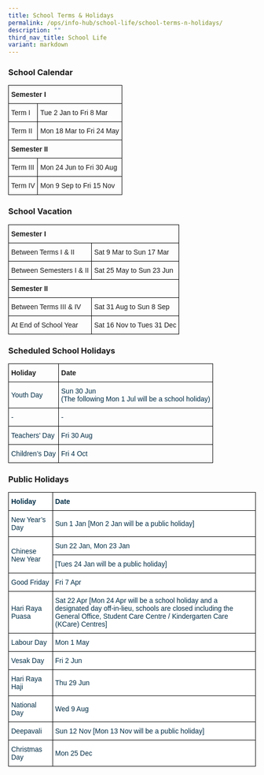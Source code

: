 ```yaml
---
title: School Terms & Holidays
permalink: /ops/info-hub/school-life/school-terms-n-holidays/
description: ""
third_nav_title: School Life
variant: markdown
---
```

### School Calendar

<style type="text/css">
.tg  {border-collapse:collapse;border-spacing:0;}
.tg td{border-color:black;border-style:solid;border-width:1px;font-family:Arial, sans-serif;font-size:14px;
  overflow:hidden;padding:10px 5px;word-break:normal;}
.tg th{border-color:black;border-style:solid;border-width:1px;font-family:Arial, sans-serif;font-size:14px;
  font-weight:normal;overflow:hidden;padding:10px 5px;word-break:normal;}
.tg .tg-cly1{text-align:left;vertical-align:middle}
.tg .tg-1wig{font-weight:bold;text-align:left;vertical-align:top}
</style>
<table class="tg">
<thead>
  <tr>
    <th class="tg-1wig" colspan="3">Semester I<br></th>
  </tr>
</thead>
<tbody>
  <tr>
    <td class="tg-cly1">Term I<br></td>
    <td class="tg-cly1" colspan="2">Tue 2 Jan to Fri 8 Mar<br></td>
  </tr>
  <tr>
    <td class="tg-cly1">Term II<br></td>
    <td class="tg-cly1" colspan="2">Mon 18 Mar to Fri 24 May<br></td>
  </tr>
  <tr>
    <td class="tg-1wig" colspan="3">Semester II<br></td>
  </tr>
  <tr>
    <td class="tg-cly1">Term III<br></td>
    <td class="tg-cly1" colspan="2">Mon 24 Jun to Fri 30 Aug<br></td>
  </tr>
  <tr>
    <td class="tg-cly1">Term IV<br></td>
    <td class="tg-cly1" colspan="2">Mon 9 Sep to Fri 15 Nov<br></td>
  </tr>
</tbody>
</table>

### School Vacation

<style type="text/css">
.tg  {border-collapse:collapse;border-spacing:0;}
.tg td{border-color:black;border-style:solid;border-width:1px;font-family:Arial, sans-serif;font-size:14px;
  overflow:hidden;padding:10px 5px;word-break:normal;}
.tg th{border-color:black;border-style:solid;border-width:1px;font-family:Arial, sans-serif;font-size:14px;
  font-weight:normal;overflow:hidden;padding:10px 5px;word-break:normal;}
.tg .tg-cly1{text-align:left;vertical-align:middle}
.tg .tg-1wig{font-weight:bold;text-align:left;vertical-align:top}
</style>
<table class="tg">
<thead>
  <tr>
    <th class="tg-1wig" colspan="2">Semester I<br></th>
  </tr>
</thead>
<tbody>
  <tr>
    <td class="tg-cly1">Between Terms I &amp; II<br></td>
    <td class="tg-cly1">Sat 9 Mar to Sun 17 Mar<br></td>
  </tr>
  <tr>
    <td class="tg-cly1">Between Semesters I &amp; II<br></td>
    <td class="tg-cly1">Sat 25 May to Sun 23 Jun<br></td>
  </tr>
  <tr>
    <td class="tg-1wig" colspan="2">Semester II<br></td>
  </tr>
  <tr>
    <td class="tg-cly1">Between Terms III &amp; IV<br></td>
    <td class="tg-cly1">Sat 31 Aug to Sun 8 Sep<br></td>
  </tr>
  <tr>
    <td class="tg-cly1">At End of School Year<br></td>
    <td class="tg-cly1">Sat 16 Nov to Tues 31 Dec<br></td>
  </tr>
</tbody>
</table>

### Scheduled School Holidays

<style type="text/css">
.tg  {border-collapse:collapse;border-spacing:0;}
.tg td{border-color:black;border-style:solid;border-width:1px;font-family:Arial, sans-serif;font-size:14px;
  overflow:hidden;padding:10px 5px;word-break:normal;}
.tg th{border-color:black;border-style:solid;border-width:1px;font-family:Arial, sans-serif;font-size:14px;
  font-weight:normal;overflow:hidden;padding:10px 5px;word-break:normal;}
.tg .tg-y0ep{color:#002D46;text-align:left;vertical-align:middle}
.tg .tg-1wig{font-weight:bold;text-align:left;vertical-align:top}
.tg .tg-y24x{color:#002D46;text-align:left;vertical-align:top}
</style>
<table class="tg">
<thead>
  <tr>
    <th class="tg-1wig">Holiday<br></th>
    <th class="tg-1wig">Date<br></th>
  </tr>
</thead>
<tbody>
  <tr>
    <td class="tg-y0ep">Youth Day<br></td>
		<td class="tg-y24x"><span style="background-color:initial">Sun 30 Jun <br>(The following Mon 1 Jul will be a school holiday)</span></td>
  </tr>
  <tr>
    <td class="tg-y0ep">-<br></td>
    <td class="tg-y0ep">-<br></td>
  </tr>
  <tr>
    <td class="tg-y0ep">Teachers’ Day<br></td>
    <td class="tg-y0ep">Fri 30 Aug<br></td>
  </tr>
  <tr>
    <td class="tg-y0ep">Children’s Day<br></td>
    <td class="tg-y0ep">Fri 4 Oct<br></td>
  </tr>
</tbody>
</table>

### Public Holidays

<style type="text/css">
.tg  {border-collapse:collapse;border-spacing:0;}
.tg td{border-color:black;border-style:solid;border-width:1px;font-family:Arial, sans-serif;font-size:14px;
  overflow:hidden;padding:10px 5px;word-break:normal;}
.tg th{border-color:black;border-style:solid;border-width:1px;font-family:Arial, sans-serif;font-size:14px;
  font-weight:normal;overflow:hidden;padding:10px 5px;word-break:normal;}
.tg .tg-67ya{background-color:#FFF;color:#002D46;text-align:left;vertical-align:middle}
.tg .tg-h1v5{background-color:#FFF;color:#002D46;font-weight:bold;text-align:left;vertical-align:top}
.tg .tg-vd2a{background-color:#FFF;color:#002D46;text-align:left;vertical-align:top}
</style>
<table class="tg">
<thead>
  <tr>
    <th class="tg-h1v5">Holiday<br></th>
    <th class="tg-h1v5">Date<br></th>
  </tr>
</thead>
<tbody>
  <tr>
    <td class="tg-67ya">New Year’s Day<br></td>
    <td class="tg-67ya">Sun 1 Jan   [Mon 2 Jan will be a public holiday]
  </td></tr><tr>
    <td class="tg-67ya" rowspan="2">Chinese New Year<br></td>
    <td class="tg-67ya">Sun 22 Jan, Mon 23 Jan
		<br></td>
  </tr>
  <tr>
    <td class="tg-vd2a"><span style="background-color:initial">   [Tues 24 Jan will be a public holiday]</span></td>
  </tr>
  <tr>
    <td class="tg-67ya">Good Friday<br></td>
    <td class="tg-67ya">Fri 7 Apr<br></td>
  </tr>
  <tr>
    <td class="tg-67ya">Hari Raya Puasa<br></td>
	<td class="tg-vd2a"><span style="background-color:initial">Sat 22 Apr   [Mon 24 Apr will be a school holiday and a designated day off-in-lieu, schools are closed including the General Office, Student Care Centre / Kindergarten Care (KCare) Centres]
			</span></td>
  </tr>
  <tr>
    <td class="tg-67ya">Labour Day<br></td>
    <td class="tg-67ya">Mon 1 May<br></td>
  </tr>
  <tr>
    <td class="tg-67ya">Vesak Day<br></td>
    <td class="tg-67ya">Fri 2 Jun<br></td>
  </tr>
  <tr>
    <td class="tg-67ya">Hari Raya Haji<br></td>
    <td class="tg-67ya">Thu 29 Jun<br></td>
  </tr>
  <tr>
    <td class="tg-67ya">National Day<br></td>
    <td class="tg-67ya">Wed 9 Aug<br></td>
  </tr>
  <tr>
    <td class="tg-67ya">Deepavali<br></td>
    <td class="tg-67ya">Sun 12 Nov   [Mon 13 Nov will be a public holiday]
	</td>
  </tr>
  <tr>
    <td class="tg-67ya">Christmas Day<br></td>
    <td class="tg-67ya">Mon 25 Dec</td>
  </tr></tbody></table>